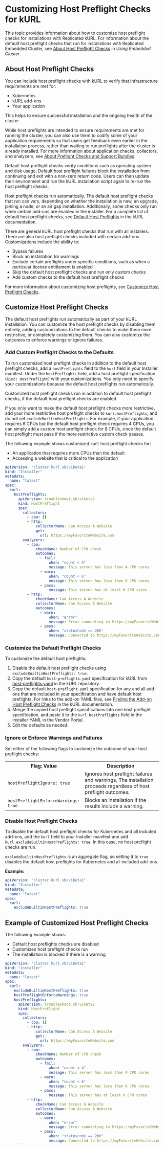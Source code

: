 # Customizing Host Preflight Checks for kURL

This topic provides information about how to customize host preflight checks for installations with Replicated kURL. For information about the default host preflight checks that run for installations with Replicated Embedded Cluster, see [About Host Preflight Checks](/vendor/embedded-overview#about-host-preflight-checks) in _Using Embedded Cluster_.

## About Host Preflight Checks
You can include host preflight checks with kURL to verify that infrastructure requirements are met for:

- Kubernetes
- kURL add-ons
- Your application

This helps to ensure successful installation and the ongoing health of the cluster.

While host preflights are intended to ensure requirements are met for running the cluster, you can also use them to codify some of your application requirements so that users get feedback even earlier in the installation process, rather than waiting to run preflights after the cluster is already installed. For more information about application checks, collectors, and analyzers, see [About Preflight Checks and Support Bundles](preflight-support-bundle-about).

Default host preflight checks verify conditions such as operating system and disk usage. Default host preflight failures block the installation from continuing and exit with a non-zero return code. Users can then update their environment and run the kURL installation script again to re-run the host preflight checks.

Host preflight checks run automatically. The default host preflight checks that run can vary, depending on whether the installation is new, an upgrade, joining a node, or an air gap installation. Additionally, some checks only run when certain add-ons are enabled in the installer. For a complete list of default host preflight checks, see [Default Host Preflights](https://kurl.sh/docs/install-with-kurl/host-preflights#default-host-preflights) in the kURL documentation.

There are general kURL host preflight checks that run with all installers. There are also host preflight checks included with certain add-ons. Customizations include the ability to:

  - Bypass failures
  - Block an installation for warnings
  - Exclude certain preflights under specific conditions, such as when a particular license entitlement is enabled
  - Skip the default host preflight checks and run only custom checks
  - Add custom checks to the default host preflight checks

For more information about customizing host preflights, see [Customize Host Preflight Checks](#customize-host-preflight-checks).

## Customize Host Preflight Checks

The default host preflights run automatically as part of your kURL installation. You can customize the host preflight checks by disabling them entirely, adding customizations to the default checks to make them more restrictive, or completely customizing them. You can also customize the outcomes to enforce warnings or ignore failures.

### Add Custom Preflight Checks to the Defaults

To run customized host preflight checks in addition to the default host preflight checks, add a `hostPreflights` field to the `kurl` field in your Installer manifest. Under the `hostPreflights` field, add a host preflight specification (`kind: HostPreflight`) with your customizations. You only need to specify your customizations because the default host preflights run automatically.

Customized host preflight checks run in addition to default host preflight checks, if the default host preflight checks are enabled.

If you only want to make the default host preflight checks more restrictive, add your more restrictive host preflight checks to `kurl.hostPreflights`, and do not set `excludeBuiltinHostPreflights`. For example, if your application requires 6 CPUs but the default host preflight check requires 4 CPUs, you can simply add a custom host preflight check for 6 CPUs, since the default host preflight must pass if the more restrictive custom check passes.

The following example shows customized `kurl` host preflight checks for:

  - An application that requires more CPUs than the default
  - Accessing a website that is critical to the application

```yaml
apiVersion: "cluster.kurl.sh/v1beta1"
kind: "Installer"
metadata:
  name: "latest"
spec:
  kurl:
    hostPreflights:
      apiVersion: troubleshoot.sh/v1beta2
      kind: HostPreflight
      spec:
        collectors:
          - cpu: {}
          - http:
              collectorName: Can Access A Website
              get:
                url: https://myFavoriteWebsite.com
        analyzers:
          - cpu:
              checkName: Number of CPU check
              outcomes:
                - fail:
                    when: "count < 4"
                    message: This server has less than 4 CPU cores
                - warn:
                    when: "count < 6"
                    message: This server has less than 6 CPU cores
                - pass:
                    message: This server has at least 6 CPU cores
          - http:
              checkName: Can Access A Website
              collectorName: Can Access A Website
              outcomes:
                - warn:
                    when: "error"
                    message: Error connecting to https://myFavoriteWebsite.com
                - pass:
                    when: "statusCode == 200"
                    message: Connected to https://myFavoriteWebsite.com
```

### Customize the Default Preflight Checks

To customize the default host preflights:

1. Disable the default host preflight checks using `excludeBuiltinHostPreflights: true`.
1. Copy the default `host-preflights.yaml` specification for kURL from [host-preflights.yaml](https://github.com/replicatedhq/kURL/blob/main/pkg/preflight/assets/host-preflights.yaml) in the kURL repository.
1. Copy the default `host-preflight.yaml` specification for any and all add-ons that are included in your specification and have default host preflights. For links to the add-on YAML files, see [Finding the Add-on Host Preflight Checks](https://kurl.sh/docs/create-installer/host-preflights/#finding-the-add-on-host-preflight-checks) in the kURL documentation.
1. Merge the copied host preflight specifications into one host preflight specification, and paste it to the `kurl.hostPreflights` field in the Installer YAML in the Vendor Portal.
1. Edit the defaults as needed.

### Ignore or Enforce Warnings and Failures

Set either of the following flags to customize the outcome of your host preflight checks:

<table>
<tr>
  <th width="30%">Flag: Value</th>
  <th width="70%">Description</th>
</tr>
<tr>
  <td><code>hostPreflightIgnore: true</code></td>
  <td>Ignores host preflight failures and warnings. The installation proceeds regardless of host preflight outcomes.</td>
</tr>
<tr>
  <td><code>hostPreflightEnforceWarnings: true</code></td>
  <td>Blocks an installation if the results include a warning.</td>
</tr>
</table>

### Disable Host Preflight Checks

To disable the default host preflight checks for Kubernetes and all included add-ons, add the `kurl` field to your Installer manifest and add `kurl.excludeBuiltinHostPreflights: true`. In this case, no host preflight checks are run.

`excludeBuiltinHostPreflights` is an aggregate flag, so setting it to `true` disables the default host preflights for Kubernetes and all included add-ons.

**Example:**

   ```yaml
   apiVersion: "cluster.kurl.sh/v1beta1"
   kind: "Installer"
   metadata:
     name: "latest"
   spec:
     kurl:
       excludeBuiltinHostPreflights: true
   ```

## Example of Customized Host Preflight Checks

The following example shows:

- Default host preflights checks are disabled
- Customized host preflight checks run
- The installation is blocked if there is a warning

```yaml
apiVersion: "cluster.kurl.sh/v1beta1"
kind: "Installer"
metadata:
  name: "latest"
spec:
  kurl:
    excludeBuiltinHostPreflights: true
    hostPreflightEnforceWarnings: true
    hostPreflights:
      apiVersion: troubleshoot.sh/v1beta2
      kind: HostPreflight
      spec:
        collectors:
          - cpu: {}
          - http:
              collectorName: Can Access A Website
              get:
                url: https://myFavoriteWebsite.com
        analyzers:
          - cpu:
              checkName: Number of CPU check
              outcomes:
                - fail:
                    when: "count < 4"
                    message: This server has less than 4 CPU cores
                - warn:
                    when: "count < 6"
                    message: This server has less than 6 CPU cores
                - pass:
                    message: This server has at least 6 CPU cores
          - http:
              checkName: Can Access A Website
              collectorName: Can Access A Website
              outcomes:
                - warn:
                    when: "error"
                    message: Error connecting to https://myFavoriteWebsite.com
                - pass:
                    when: "statuscode == 200"
                    message: Connected to https://myFavoriteWebsite.com
     ```